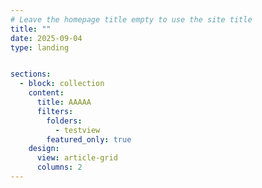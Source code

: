 ```yaml
---
# Leave the homepage title empty to use the site title
title: ""
date: 2025-09-04
type: landing


sections:
  - block: collection
    content:
      title: AAAAA
      filters:
        folders:
          - testview
        featured_only: true
    design:
      view: article-grid
      columns: 2
---
```

